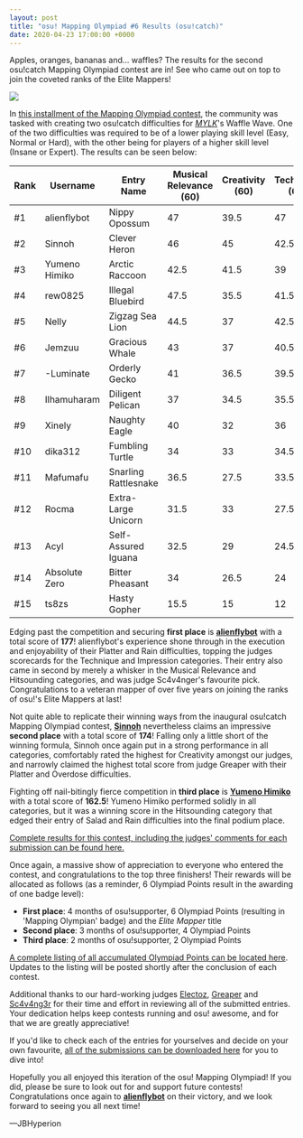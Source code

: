 ```yaml
---
layout: post
title: "osu! Mapping Olympiad #6 Results (osu!catch)"
date: 2020-04-23 17:00:00 +0000
---
```


Apples, oranges, bananas and... waffles? The results for the second osu!catch Mapping Olympiad contest are in! See who came out on top to join the coveted ranks of the Elite Mappers!

![](https://osu.ppy.sh/wiki/shared/news/banners/osu_mapping_olympiad.jpg)

In [this installment of the Mapping Olympiad contest](https://osu.ppy.sh/community/contests/90), the community was tasked with creating two osu!catch difficulties for [*MYLK*](https://osu.ppy.sh/beatmaps/artists/62)'s Waffle Wave. One of the two difficulties was required to be of a lower playing skill level (Easy, Normal or Hard), with the other being for players of a higher skill level (Insane or Expert). The results can be seen below:

| Rank | Username      | Entry Name           | Musical Relevance (60) | Creativity (60) | Technique (60) | Impression (30) | Hitsounding (30) | Total Score |
|------|---------------|----------------------|------------------------|-----------------|----------------|-----------------|------------------|-------------|
| #1   | alienflybot   | Nippy Opossum        | 47                     | 39.5            | 47             | 23              | 20.5             | **177**     |
| #2   | Sinnoh        | Clever Heron         | 46                     | 45              | 42.5           | 22.5            | 18               | **174**     |
| #3   | Yumeno Himiko | Arctic Raccoon       | 42.5                   | 41.5            | 39             | 18.5            | 21               | **162.5**   |
| #4   | rew0825       | Illegal Bluebird     | 47.5                   | 35.5            | 41.5           | 19.5            | 17.5             | **161.5**   |
| #5   | Nelly         | Zigzag Sea Lion      | 44.5                   | 37              | 42.5           | 19              | 18               | **161**     |
| #6   |  Jemzuu       | Gracious Whale       | 43                     | 37              | 40.5           | 20              | 19               | **159.5**   |
| #7   | -Luminate     | Orderly Gecko        | 41                     | 36.5            | 39.5           | 18.5            | 18               | **153.5**   |
| #8   | Ilhamuharam   | Diligent Pelican     | 37                     | 34.5            | 35.5           | 17.5            | 17.5             | **142**     |
| #9   | Xinely        | Naughty Eagle        | 40                     | 32              | 36             | 17.5            | 10               | **135.5**   |
| #10  | dika312       | Fumbling Turtle      | 34                     | 33              | 34.5           | 16              | 13.5             | **131**     |
| #11  | Mafumafu      | Snarling Rattlesnake | 36.5                   | 27.5            | 33.5           | 14              | 15               | **126.5**   |
| #12  | Rocma         | Extra-Large Unicorn  | 31.5                   | 33              | 27.5           | 13              | 14               | **124**     |
| #13  | Acyl          | Self-Assured Iguana  | 32.5                   | 29              | 24.5           | 13.5            | 16.5             | **116**     |
| #14  | Absolute Zero | Bitter Pheasant      | 34                     | 26.5            | 24             | 13.5            | 0                | **98**      |
| #15  | ts8zs         | Hasty Gopher         | 15.5                   | 15              | 12             | 7               | 10.5             | **60**      |

Edging past the competition and securing **first place** is [**alienflybot**](https://osu.ppy.sh/users/636114) with a total score of **177**! alienflybot's experience shone through in the execution and enjoyability of their Platter and Rain difficulties, topping the judges scorecards for the Technique and Impression categories. Their entry also came in second by merely a whisker in the Musical Relevance and Hitsounding categories, and was judge Sc4v4nger's favourite pick. Congratulations to a veteran mapper of over five years on joining the ranks of osu!'s Elite Mappers at last!

Not quite able to replicate their winning ways from the inaugural osu!catch Mapping Olympiad contest, [**Sinnoh**](https://osu.ppy.sh/users/4236057) nevertheless claims an impressive **second place** with a total score of **174**! Falling only a little short of the winning formula, Sinnoh once again put in a strong performance in all categories, comfortably rated the highest for Creativity amongst our judges, and narrowly claimed the highest total score from judge Greaper with their Platter and Overdose difficulties.

Fighting off nail-bitingly fierce competition in **third place** is [**Yumeno Himiko**](https://osu.ppy.sh/users/1806962) with a total score of **162.5**! Yumeno Himiko performed solidly in all categories, but it was a winning score in the Hitsounding category that edged their entry of Salad and Rain difficulties into the final podium place.

[Complete results for this contest, including the judges' comments for each submission can be found here.](https://docs.google.com/spreadsheets/d/1fbIh2v3p4xBo_MN3ozH0fFAbnF6Xds0Z-oP_NL46x88/edit?usp=sharing)

Once again, a massive show of appreciation to everyone who entered the contest, and congratulations to the top three finishers! Their rewards will be allocated as follows (as a reminder, 6 Olympiad Points result in the awarding of one badge level):

- **First place**: 4 months of osu!supporter, 6 Olympiad Points (resulting in 'Mapping Olympian' badge) and the *Elite Mapper* title
- **Second place**: 3 months of osu!supporter, 4 Olympiad Points
- **Third place**: 2 months of osu!supporter, 2 Olympiad Points

[A complete listing of all accumulated Olympiad Points can be located here](https://docs.google.com/spreadsheets/d/1_gIDJwTOgIhGr2h4069-r1C-2GHuV--5wtwPywzYsz8/edit?usp=sharing). Updates to the listing will be posted shortly after the conclusion of each contest.

Additional thanks to our hard-working judges [Electoz](https://osu.ppy.sh/users/6485263), [Greaper](https://osu.ppy.sh/users/2369776) and [Sc4v4ng3r](https://osu.ppy.sh/users/4838429) for their time and effort in reviewing all of the submitted entries. Your dedication helps keep contests running and osu! awesome, and for that we are greatly appreciative!

If you'd like to check each of the entries for yourselves and decide on your own favourite, [all of the submissions can be downloaded here](https://drive.google.com/open?id=14yiLiftoWE2nMdJ6mj6BkgeAi_EvteE8) for you to dive into!

Hopefully you all enjoyed this iteration of the osu! Mapping Olympiad! If you did, please be sure to look out for and support future contests! Congratulations once again to [**alienflybot**](https://osu.ppy.sh/users/636114) on their victory, and we look forward to seeing you all next time!

—JBHyperion

